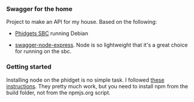 ### Swagger for the home

Project to make an API for my house.  Based on the following:

* [Phidgets SBC](http://www.phidgets.com/) running Debian

* [swagger-node-express](https://github.com/wordnik/swagger-node-express).  Node is so lightweight that it's a great
choice for running on the sbc.


### Getting started

Installing node on the phidget is no simple task.  I followed [these instructions](https://gist.github.com/1574158).  They pretty much work, but you need to install npm from the build folder, not from the npmjs.org script.

